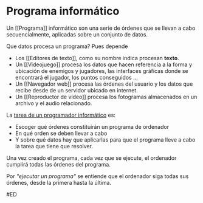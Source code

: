 # Programa informático
Un [[Programa]] informático son una serie de órdenes que se llevan a cabo secuencialmente, aplicadas sobre un conjunto de datos.

Que datos procesa un programa? Pues depende
- Los [[Editores de texto]], como su nombre indica procesan **texto**.
- Un [[Videojuego]] procesa los datos que hacen referencia a la forma y ubicación de enemigos y jugadores, las interfaces gráficas donde se encontrará el jugador, los puntos conseguidos ...
- Un [[Navegador web]] procesa las órdenes del usuario y los datos que recibe desde de un servidor ubicado en internet.
- Un [[Reproductor de vídeo]] procesa los fotogramas almacenados en un archivo y el audio relacionado.

La <ins>tarea de un programador informático</ins> es:
- Escoger qué órdenes constituirán un programa de ordenador
- En qué orden se deben llevar a cabo
- Y sobre qué datos hay que aplicarlas para que el programa lleve a cabo la tarea que tiene que resolver.

Una vez creado el programa, cada vez que se ejecute, el ordenador cumplirá todas las órdenes del programa.

Por *"ejecutar un programa"* se entiende que el ordenador siga todas sus órdenes, desde la primera hasta la última.

#ED